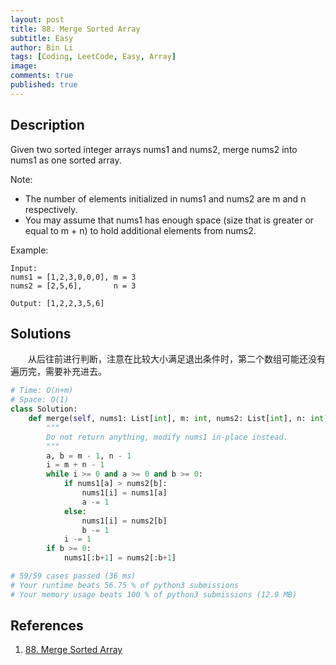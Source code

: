 ```yaml
---
layout: post
title: 88. Merge Sorted Array
subtitle: Easy
author: Bin Li
tags: [Coding, LeetCode, Easy, Array]
image: 
comments: true
published: true
---
```


## Description
Given two sorted integer arrays nums1 and nums2, merge nums2 into nums1 as one sorted array.

Note:

* The number of elements initialized in nums1 and nums2 are m and n respectively.
* You may assume that nums1 has enough space (size that is greater or equal to m + n) to hold additional elements from nums2.

Example:
```
Input:
nums1 = [1,2,3,0,0,0], m = 3
nums2 = [2,5,6],       n = 3

Output: [1,2,2,3,5,6]
```

## Solutions
　　从后往前进行判断，注意在比较大小满足退出条件时，第二个数组可能还没有遍历完，需要补充进去。


```python
# Time: O(n+m)
# Space: O(1)
class Solution:
    def merge(self, nums1: List[int], m: int, nums2: List[int], n: int) -> None:
        """
        Do not return anything, modify nums1 in-place instead.
        """
        a, b = m - 1, n - 1
        i = m + n - 1
        while i >= 0 and a >= 0 and b >= 0:
            if nums1[a] > nums2[b]:
                nums1[i] = nums1[a]
                a -= 1
            else:
                nums1[i] = nums2[b]
                b -= 1
            i -= 1
        if b >= 0:
            nums1[:b+1] = nums2[:b+1]

# 59/59 cases passed (36 ms)
# Your runtime beats 56.75 % of python3 submissions
# Your memory usage beats 100 % of python3 submissions (12.9 MB)
```

## References
1. [88. Merge Sorted Array](https://leetcode.com/problems/merge-sorted-array/)